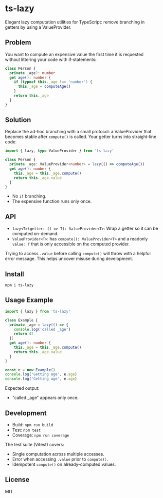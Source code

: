 # ts-lazy

Elegant lazy computation utilities for TypeScript: remove branching in getters by using a ValueProvider.

## Problem

You want to compute an expensive value the first time it is requested without littering your code with if-statements:

```ts
class Person {
  private _age?: number
  get age(): number {
    if (typeof this._age !== 'number') {
      this._age = computeAge()
    }
    return this._age
  }
}
```

## Solution

Replace the ad-hoc branching with a small protocol: a ValueProvider<T> that becomes stable after `compute()` is called. Your getter turns into straight-line code:

```ts
import { lazy, type ValueProvider } from 'ts-lazy'

class Person {
  private _age: ValueProvider<number> = lazy(() => computeAge())
  get age(): number {
    this._age = this._age.compute()
    return this._age.value
  }
}
```

- No `if` branching.
- The expensive function runs only once.

## API

- `lazy<T>(getter: () => T): ValueProvider<T>`: Wrap a getter so it can be computed on-demand.
- `ValueProvider<T>`: has `compute(): ValueProvider<T>` and a readonly `value: T` that is only accessible on the computed provider.

Trying to access `.value` before calling `compute()` will throw with a helpful error message. This helps uncover misuse during development.

## Install

```
npm i ts-lazy
```

## Usage Example

```ts
import { lazy } from 'ts-lazy'

class Example {
  private _age = lazy(() => {
    console.log('called _age')
    return 42
  })
  get age(): number {
    this._age = this._age.compute()
    return this._age.value
  }
}

const e = new Example()
console.log('Getting age', e.age)
console.log('Getting age', e.age)
```

Expected output:
- "called _age" appears only once.

## Development

- Build: `npm run build`
- Test: `npm test`
- Coverage: `npm run coverage`

The test suite (Vitest) covers:
- Single computation across multiple accesses.
- Error when accessing `.value` prior to `compute()`.
- Idempotent `compute()` on already-computed values.

## License

MIT

